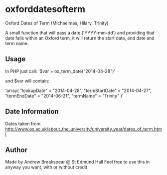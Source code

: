 oxforddatesofterm
=================

Oxford Dates of Term (Michaelmas, Hilary, Trinity)

A small function that will pass a date ('YYYY-mm-dd') and providing that date falls within an Oxford term, it will return the start date, end date and term name.

Usage
-----
In PHP just call:
'$var = ox_term_date("2014-04-28")'

and $var will contain:

'array(
	"lookupDate" = "2014-04-28",
	"termStartDate" = "2014-04-27",
	"termEndDate" = "2014-06-21",
	"termName" = "Trinity"
)'

Date Information
----------------

Dates taken from http://www.ox.ac.uk/about_the_university/university_year/dates_of_term.html

Author
------
Made by Andrew Breakspear @ St Edmund Hall
Feel free to use this in anyway you want, with or without credit
 